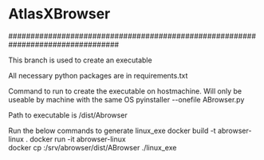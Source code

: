# AtlasXBrowser
#################################################################################

This branch is used to create an executable 

All necessary python packages are in requirements.txt

Command to run to create the executable on hostmachine. Will only be useable by machine with the same OS
pyinstaller --onefile ABrowser.py

Path to executable is /dist/Abrowser

Run the below commands to generate linux_exe
docker build -t abrowser-linux . 
docker run -it abrowser-linux  
docker cp <container-id>:/srv/abrowser/dist/ABrowser ./linux_exe

